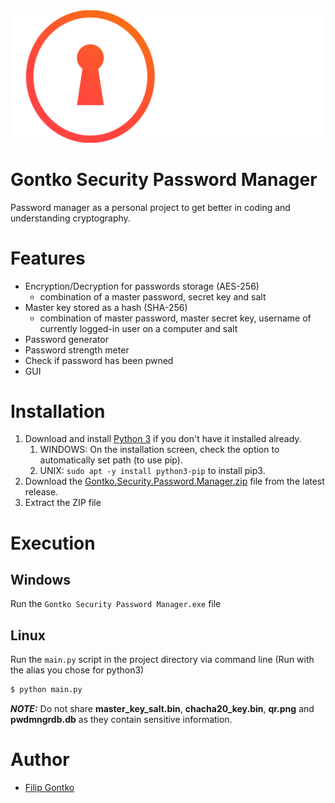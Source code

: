 <img src=https://github.com/filipgontko/Gontko-Security-Password-Manager/blob/main/images/full-logo.png  width="640">

# Gontko Security Password Manager
Password manager as a personal project to get better in coding and understanding cryptography.

# Features
* Encryption/Decryption for passwords storage (AES-256)
  * combination of a master password, secret key and salt
* Master key stored as a hash (SHA-256) 
  * combination of master password, master secret key, username of currently logged-in user on a computer and salt
* Password generator 
* Password strength meter
* Check if password has been pwned
* GUI

# Installation
1. Download and install [Python 3](https://www.python.org/) if you don't have it installed already.
   1. WINDOWS: On the installation screen, check the option to automatically set path (to use pip).
   2. UNIX: `sudo apt -y install python3-pip` to install pip3.
2. Download the [Gontko.Security.Password.Manager.zip](https://github.com/filipgontko/Gontko-Security-Password-Manager/releases/download/v2.1.0/Gontko.Security.Password.Manager.zip) file from the latest release.
3. Extract the ZIP file

# Execution 
## Windows
Run the `Gontko Security Password Manager.exe` file
## Linux
Run the `main.py` script in the project directory via command line (Run with the alias you chose for python3)
```sh
$ python main.py
```

**_NOTE:_** Do not share **master_key_salt.bin**, **chacha20_key.bin**, **qr.png** and **pwdmngrdb.db** as they contain sensitive 
information.

# Author
* [Filip Gontko](https://github.com/filipgontko)

